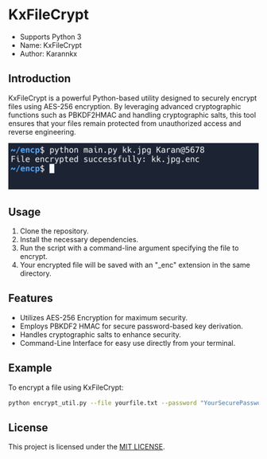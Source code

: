 # KxFileCrypt

- Supports Python 3
- Name: KxFileCrypt
- Author: Karannkx

## Introduction
KxFileCrypt is a powerful Python-based utility designed to securely encrypt files using AES-256 encryption. By leveraging advanced cryptographic functions such as PBKDF2HMAC and handling cryptographic salts, this tool ensures that your files remain protected from unauthorized access and reverse engineering.

![KxFileCrypt](Screenshot_20240502-185600.png)

## Usage
1. Clone the repository.
2. Install the necessary dependencies.
3. Run the script with a command-line argument specifying the file to encrypt.
4. Your encrypted file will be saved with an "_enc" extension in the same directory.

## Features
- Utilizes AES-256 Encryption for maximum security.
- Employs PBKDF2 HMAC for secure password-based key derivation.
- Handles cryptographic salts to enhance security.
- Command-Line Interface for easy use directly from your terminal.

## Example
To encrypt a file using KxFileCrypt:

```bash
python encrypt_util.py --file yourfile.txt --password "YourSecurePassword"
```
## License
This project is licensed under the [MIT LICENSE](LICENSE).
